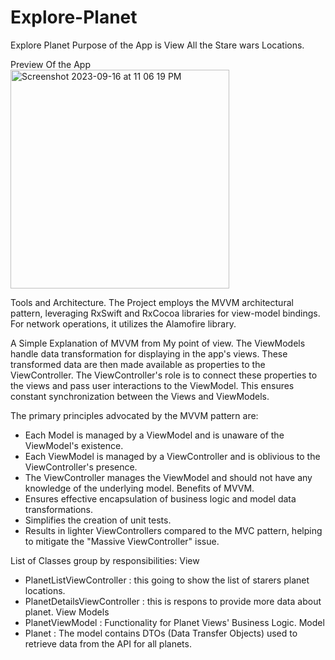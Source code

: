 # Explore-Planet

Explore Planet
Purpose of the App is View All the Stare wars Locations.

Preview Of the App
</br>
<img width="350" alt="Screenshot 2023-09-16 at 11 06 19 PM" src="https://github.com/Kangajan18/Explore-Planet/assets/97095835/e5acee50-1837-400d-a01b-3d96bc531e19">


Tools and Architecture.
The Project employs the MVVM architectural pattern, leveraging RxSwift and RxCocoa libraries for view-model bindings. For network operations, it utilizes the Alamofire library.

A Simple Explanation of MVVM from My point of view.
The ViewModels handle data transformation for displaying in the app's views. These transformed data are then made available as properties to the ViewController. The ViewController's role is to connect these properties to the views and pass user interactions to the ViewModel. This ensures constant synchronization between the Views and ViewModels.

The primary principles advocated by the MVVM pattern are:
* Each Model is managed by a ViewModel and is unaware of the ViewModel's existence.
* Each ViewModel is managed by a ViewController and is oblivious to the ViewController's presence.
* The ViewController manages the ViewModel and should not have any knowledge of the underlying model.
Benefits of MVVM.
* Ensures effective encapsulation of business logic and model data transformations.
* Simplifies the creation of unit tests.
* Results in lighter ViewControllers compared to the MVC pattern, helping to mitigate the "Massive ViewController" issue.

List of Classes group by responsibilities:
View
* PlanetListViewController : this going to show the list of starers planet locations. 
* PlanetDetailsViewController : this is respons to provide more data about planet.
View Models
* PlanetViewModel : Functionality for Planet Views' Business Logic.
Model
* Planet : The model contains DTOs (Data Transfer Objects) used to retrieve data from the API for all planets.
